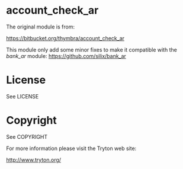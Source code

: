 # account_check_ar

The original module is from:

  https://bitbucket.org/thymbra/account_check_ar

This module only add some minor fixes to make it compatible
with the *bank_ar* module: https://github.com/silix/bank_ar


# License

See LICENSE

# Copyright

See COPYRIGHT


For more information please visit the Tryton web site:

  http://www.tryton.org/
